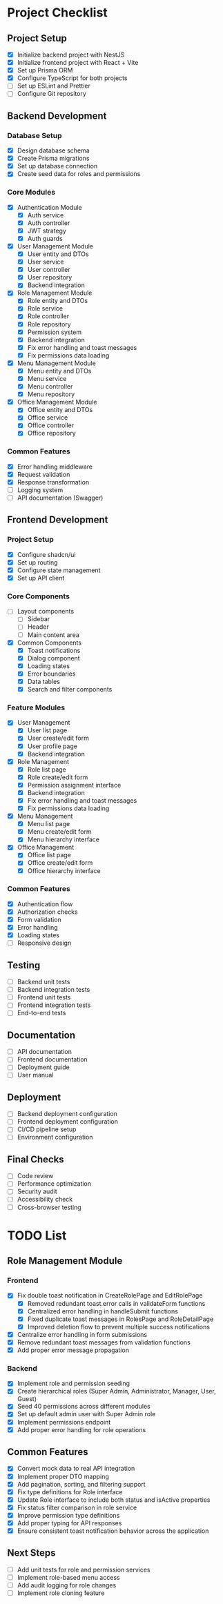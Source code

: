 # Project Checklist

## Project Setup
- [x] Initialize backend project with NestJS
- [x] Initialize frontend project with React + Vite
- [x] Set up Prisma ORM
- [x] Configure TypeScript for both projects
- [ ] Set up ESLint and Prettier
- [ ] Configure Git repository

## Backend Development
### Database Setup
- [x] Design database schema
- [x] Create Prisma migrations
- [x] Set up database connection
- [x] Create seed data for roles and permissions

### Core Modules
- [x] Authentication Module
  - [x] Auth service
  - [x] Auth controller
  - [x] JWT strategy
  - [x] Auth guards

- [x] User Management Module
  - [x] User entity and DTOs
  - [x] User service
  - [x] User controller
  - [x] User repository
  - [x] Backend integration

- [x] Role Management Module
  - [x] Role entity and DTOs
  - [x] Role service
  - [x] Role controller
  - [x] Role repository
  - [x] Permission system
  - [x] Backend integration
  - [x] Fix error handling and toast messages
  - [x] Fix permissions data loading

- [x] Menu Management Module
  - [x] Menu entity and DTOs
  - [x] Menu service
  - [x] Menu controller
  - [x] Menu repository

- [x] Office Management Module
  - [x] Office entity and DTOs
  - [x] Office service
  - [x] Office controller
  - [x] Office repository

### Common Features
- [x] Error handling middleware
- [x] Request validation
- [x] Response transformation
- [ ] Logging system
- [ ] API documentation (Swagger)

## Frontend Development
### Project Setup
- [x] Configure shadcn/ui
- [x] Set up routing
- [x] Configure state management
- [x] Set up API client

### Core Components
- [ ] Layout components
  - [ ] Sidebar
  - [ ] Header
  - [ ] Main content area

- [x] Common Components
  - [x] Toast notifications
  - [x] Dialog component
  - [x] Loading states
  - [x] Error boundaries
  - [x] Data tables
  - [x] Search and filter components

### Feature Modules
- [x] User Management
  - [x] User list page
  - [x] User create/edit form
  - [x] User profile page
  - [x] Backend integration

- [x] Role Management
  - [x] Role list page
  - [x] Role create/edit form
  - [x] Permission assignment interface
  - [x] Backend integration
  - [x] Fix error handling and toast messages
  - [x] Fix permissions data loading

- [x] Menu Management
  - [x] Menu list page
  - [x] Menu create/edit form
  - [x] Menu hierarchy interface

- [x] Office Management
  - [x] Office list page
  - [x] Office create/edit form
  - [x] Office hierarchy interface

### Common Features
- [x] Authentication flow
- [x] Authorization checks
- [x] Form validation
- [x] Error handling
- [x] Loading states
- [ ] Responsive design

## Testing
- [ ] Backend unit tests
- [ ] Backend integration tests
- [ ] Frontend unit tests
- [ ] Frontend integration tests
- [ ] End-to-end tests

## Documentation
- [ ] API documentation
- [ ] Frontend documentation
- [ ] Deployment guide
- [ ] User manual

## Deployment
- [ ] Backend deployment configuration
- [ ] Frontend deployment configuration
- [ ] CI/CD pipeline setup
- [ ] Environment configuration

## Final Checks
- [ ] Code review
- [ ] Performance optimization
- [ ] Security audit
- [ ] Accessibility check
- [ ] Cross-browser testing

# TODO List

## Role Management Module

### Frontend
- [x] Fix double toast notification in CreateRolePage and EditRolePage
  - [x] Removed redundant toast.error calls in validateForm functions
  - [x] Centralized error handling in handleSubmit functions
  - [x] Fixed duplicate toast messages in RolesPage and RoleDetailPage
  - [x] Improved deletion flow to prevent multiple success notifications
- [x] Centralize error handling in form submissions
- [x] Remove redundant toast messages from validation functions
- [x] Add proper error message propagation

### Backend
- [x] Implement role and permission seeding
- [x] Create hierarchical roles (Super Admin, Administrator, Manager, User, Guest)
- [x] Seed 40 permissions across different modules
- [x] Set up default admin user with Super Admin role
- [x] Implement permissions endpoint
- [x] Add proper error handling for role operations

## Common Features
- [x] Convert mock data to real API integration
- [x] Implement proper DTO mapping
- [x] Add pagination, sorting, and filtering support
- [x] Fix type definitions for Role interface
- [x] Update Role interface to include both status and isActive properties
- [x] Fix status filter comparison in role service
- [x] Improve permission type definitions
- [x] Add proper typing for API responses
- [x] Ensure consistent toast notification behavior across the application

## Next Steps
- [ ] Add unit tests for role and permission services
- [ ] Implement role-based menu access
- [ ] Add audit logging for role changes
- [ ] Implement role cloning feature 